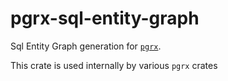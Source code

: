 # pgrx-sql-entity-graph

Sql Entity Graph generation for [`pgrx`](https://crates.io/crates/pgrx/).

This crate is used internally by various `pgrx` crates